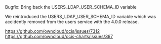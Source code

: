 Bugfix: Bring back the USERS_LDAP_USER_SCHEMA_ID variable

We reintroduced the USERS_LDAP_USER_SCHEMA_ID variable which was accidently removed from the users service
with the 4.0.0 release.

https://github.com/owncloud/ocis/issues/7312
https://github.com/owncloud/ocis-charts/issues/397
